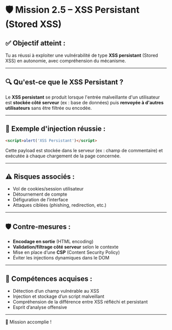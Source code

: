
# 🛡️ Mission 2.5 – XSS Persistant (Stored XSS)

## ✅ Objectif atteint :
Tu as réussi à exploiter une vulnérabilité de type **XSS persistant** (Stored XSS) en autonomie, avec compréhension du mécanisme.

---

## 🔍 Qu'est-ce que le XSS Persistant ?
Le **XSS persistant** se produit lorsque l'entrée malveillante d'un utilisateur est **stockée côté serveur** (ex : base de données) puis **renvoyée à d'autres utilisateurs** sans être filtrée ou encodée.

---

## 🧪 Exemple d'injection réussie :
```html
<script>alert('XSS Persistant')</script>
```

Cette payload est stockée dans le serveur (ex : champ de commentaire) et exécutée à chaque chargement de la page concernée.

---

## ⚠️ Risques associés :
- Vol de cookies/session utilisateur
- Détournement de compte
- Défiguration de l’interface
- Attaques ciblées (phishing, redirection, etc.)

---

## 🛡️ Contre-mesures :
- **Encodage en sortie** (HTML encoding)
- **Validation/filtrage côté serveur** selon le contexte
- Mise en place d’une **CSP** (Content Security Policy)
- Éviter les injections dynamiques dans le DOM

---

## 🧠 Compétences acquises :
- Détection d’un champ vulnérable au XSS
- Injection et stockage d’un script malveillant
- Compréhension de la différence entre XSS réfléchi et persistant
- Esprit d’analyse offensive

---

🎉 Mission accomplie !
